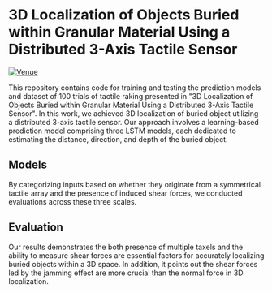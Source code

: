 # 3D Localization of Objects Buried within Granular Material Using a Distributed 3-Axis Tactile Sensor
[![Venue](https://img.shields.io/badge/Venue-IROS%202024-blue.svg)]([https://iros2024.org](https://ieeexplore.ieee.org/document/10802276))

This repository contains code for training and testing the prediction models and dataset of 100 trials of tactile raking presented in "3D Localization of Objects Buried within Granular Material Using a Distributed 3-Axis Tactile Sensor". 
In this work, we achieved 3D localization of buried object utilizing a distributed 3-axis tactile sensor. Our approach involves a learning-based prediction model comprising three LSTM models, each dedicated to estimating the distance, direction, and depth of the buried object.
## Models
By categorizing inputs based on whether they originate from a symmetrical tactile array and the presence of induced shear forces, we conducted evaluations across these three scales.
## Evaluation
Our results demonstrates the both presence of multiple taxels and the ability to measure shear forces are essential factors for
accurately localizing buried objects within a 3D space. In addition, it points out the shear forces led by the jamming effect are more crucial than the normal force in 3D localization.
